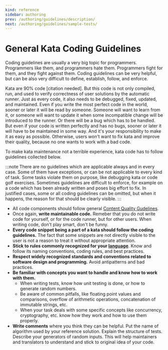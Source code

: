 ```yaml
---
kind: reference
sidebar: authoring
prev: /authoring/guidelines/description/
next: /authoring/guidelines/sample-tests/
---
```


# General Kata Coding Guidelines

Coding guidelines are usually a very big topic for programmers. Programmers like them, and programmers hate them. Programmers fight for them, and they fight against them. Coding guidelines can be very helpful, but can be also very difficult to define, establish, follow, and enforce.

Kata are 90% code [citation needed]. But this code is not only compiled, run, and used to verify correctness of user solutions by the automatic runner. Just as every code, it also needs to be debugged, fixed, updated, and maintained. Even if you write the most perfect code in the world, sooner or later it will be read by someone. Someone will want to learn from it, or someone will want to update it when some incompatible change will be introduced to the runner. Or there will be a bug which has to be handled. But even if your code is written perfectly and has no bugs, sooner or later it will have to be maintained in some way. And it's your responsibility to make it as easy as possible. Otherwise, users won't want to fix kata and improve their quality, because no one wants to work with a bad code.

To make kata maintenance not a terrible experience, kata code has to follow guidelines collected below.

:::note
There are no guidelines which are applicable always and in every case. Some of them have exceptions, or can be not applicable to every kind of task. Some tasks violate them on purpose, like debugging kata or code golf exercises. Sometimes guidelines are difficult to enforce, for example on a code which has been already written and poses big effort to fix. In justified cases, some or all coding guidelines can be omitted, but when it happens, the reason for that should be clearly visible. 
:::

- All code components should follow general [Content Quality Gudelines](/authoring/guidelines/).
- Once again, **write maintainable code.** Remeber that you do not write code for yourself, or for the code runner, but for other users. When writing code, don't play smart, don't be funny.
- **Every code snippet being a part of a kata should follow the coding guidelines.** The fact that some snippets are not directly visible to the user is not a reason to treat it without appropriate attention.
- **Stick to rules commonly recognized for your [language](/languages/)**. Know and follow its naming conventions, coding rules, and best practices.
- **Respect widely recognized standards and conventions related to software design and programming.** Avoid antipatterns and bad practices.
- **Be familiar with concepts you want to handle and know how to work with them.**
  - When writing tests, know how unit testing is done, or how to generate random numbers.
  - Be aware of common pitfalls, like floating point values and comparisons, overflow of arithmetic operations, concatenation of immutable strings, etc.
  - When your task deals with some specific concepts like concurrency, cryptography, etc. know how they work and how to use them properly.
- **Write comments** where you think they can be helpful. Put the name of algorithm used by your reference solution. Explain the structure of tests. Describe your generators of random inputs. This will help maintainers and translators to understand and stick to original idea of your code.